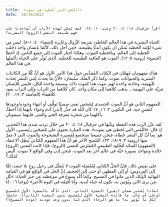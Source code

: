 ```yaml
---
title:  «النَّفس التي تُخطيء هي تموت»
date:  10/10/2022
---
```


`اقرأ حزقيال ١٨: ٤، ٢٠ ومتى ١٠: ٢٨. كيف يُمكِن لهذه الآيات أن تُساعدنا على فهم طبيعة النفس (الروح) البشرية؟`

الحياة البشرية في هذا العالم الخاطئ سَريعة الزَّوال وعَابِرة (إشعياء ٤٠: ١–٨). ليس مِن شيء لوَّثته الخطية يُمكن أن يكون أبديًا بِطبيعته. «مِن أجل ذلك، كأنّما بإنسان واحد دَخَلت الخطية إلى العالم، وبالخطية الموت، وهكذا اجتاز الموت إلى جميع الناس، إذ أخطأ الجميع» (رومية ٥: ١٢). الموت هو العاقبة الطبيعية للخطية، الذي يُؤثِّر على الحياة بأكملها في هذا العالم.

هناك مفهومان مُهمَّان في الكِتَاب المُقدَّس حول هذا الأمر. الأول هو أنَّ كُلًا مِن الكائنات البشرية والحيوانات تموت. وكما ذَكَر الملك سليمان: «لأنَّ ما يحدث لِبَني البشر يَحدُث للبَهيمة، وحادثة واحدة لهم. موت هذا كموت ذاك، ونسمة واحدة للكل، فليس للإنسان مَزيَّة على البهيمة… يذهب كلاهما إلى مكان واحد. كان كلاهما من التراب وإلى التراب يعود كلاهما» (الجامعة ٣: ١٩، ٢٠).

المفهوم الثاني هو أنَّ الموت الجسدي لِشَخص يَعني ضمنيًا تَوقُّف أو انتهاء وجوده/وجودها كنفسٍ حية. في التكوين ٢: ١٦، ١٧ كان الله قد حذَّر (أنذر) آدم وحواء بأنهما إذا أخطآ، بأكلهما من شجرة معرفة الخير والشر، فإنهما سيموتان.

لقد عزَّز الرب هذه النقطة وثبَّتها في حزقيال ١٨: ٤، ٢٠ من خلال ترديد صدى هذا التحذير، إذ قال: «النَّفس التي تُخطئ هي تموت». هذه العبارة تحتوي على تَلميحَين رئيسيين. الأول هو: بما أنَّ كل البشر خُطاة، فنحن جميعنا سنخضع لِمَسيرة الشيخوخة والموت التي لا مَفرَّ منها (رومية ٣: ٩–١٨، ٢٣). التلميح الآخر هو أنَّ هذا المفهوم الكتابي يُبطِل الاعتقاد (المفهوم) السائد للخُلود الطبيعي المُفتَرَض للنفس (الروح). فإذا كانت النفس (الروح) خالدة وتتواجد بصورة حيَّة في عالم آخر بعد الموت، فنحن إذن وفي الواقع لا نموت، أليس كذلك؟

على نقيض ذلك، فإنَّ الحلَّ الكتابي لِمُعْضِلة الموت لا يَتَمَثَّل في رحيل روحٍ بلا جسد، إمَّا إلى الفردوس، أو إلى المطهر، أو حتى إلى الجحيم. إنَّ الحل في الواقِع هو في القيامة النهائية لأولئك الذين ماتوا في المسيح. وكما أكّد يسوع في موعظته عن خبز الحياة: »كُل مَن يرى الابن ويُؤمن به، تكون له حياة أبدية، وأنا اُقيمُه في اليوم الأخير» (يوحنا ٦: ٤٠).

`لماذا يُعتَبر ضمان (يقين) المجيء الثاني، الذي تَأكَّد بالمجيء الأول للمسيح (وعلى أي حال، ما فائدة المجيء الأول للمسيح بدون المجيء الثاني؟)، حاسِمًا لكل ما نُؤمِن به؟ ما هو الرجاء الذي لنا بدون وعد عودته (عودة المسيح)؟`